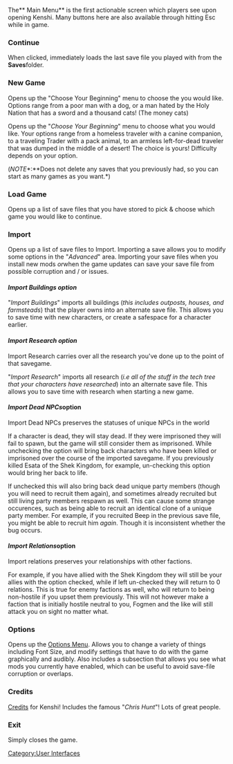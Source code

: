 The** Main Menu** is the first actionable screen which players see upon
opening Kenshi. Many buttons here are also available through hitting Esc
while in game.

### Continue

When clicked, immediately loads the last save file you played with from
the **Saves**folder.

### New Game

Opens up the "Choose Your Beginning" menu to choose the [](Game_Starts.md) you would like. Options range from a poor
man with a dog, or a man hated by the Holy Nation that has a sword and a
thousand cats! (The money cats)

Opens up the "*Choose Your Beginning*" menu to choose what [](Game_Starts.md) you would like. Your options range from a
homeless traveler with a canine companion, to a traveling Trader with a
pack animal, to an armless left-for-dead traveler that was dumped in the
middle of a desert! The choice is yours! Difficulty depends on your
option.

(*NOTE**:**Does not delete any saves that you previously had, so you can
start as many games as you want.*)

### Load Game

Opens up a list of save files that you have stored to pick & choose
which game you would like to continue.

### Import

Opens up a list of save files to Import. Importing a save allows you to
modify some options in the "*Advanced*" area. Importing your save files
when you install new mods *or*when the game updates can save your save
file from possible corruption and / or issues.

#### *Import Buildings option*


"*Import Buildings*" imports all buildings (*this includes outposts,
houses, and farmsteads*) that the player owns into an alternate save
file. This allows you to save time with new characters, or create a
safespace for a character earlier.

#### *Import Research option*


Import Research carries over all the research you've done up to the
point of that savegame.

"*Import Research*" imports all research (*i.e all of the stuff in the
tech tree that your characters have researched*) into an alternate save
file. This allows you to save time with research when starting a new
game.

#### *Import Dead NPCs*option


Import Dead NPCs preserves the statuses of unique NPCs in the world

If a character is dead, they will stay dead. If they were imprisoned
they will fail to spawn, but the game will still consider them as
imprisoned. While unchecking the option will bring back characters who
have been killed or imprisoned over the course of the imported savegame.
If you previously killed Esata of the Shek Kingdom, for example,
un-checking this option would bring her back to life.

If unchecked this will also bring back dead unique party members (though
you will need to recruit them again), and sometimes already recruited
but still living party members respawn as well. This can cause some
strange occurences, such as being able to recruit an identical clone of
a unique party member. For example, if you recruited Beep in the
previous save file, you might be able to recruit him *again*. Though it
is inconsistent whether the bug occurs.

#### *Import Relations*option


Import relations preserves your relationships with other factions.

For example, if you have allied with the Shek Kingdom they will still be
your allies with the option checked, while if left un-checked they will
return to 0 relations. This is true for enemy factions as well, who will
return to being non-hostile if you upset them previously. This will not
however make a faction that is initially hostile neutral to you, Fogmen
and the like will still attack you on sight no matter what.

### Options

Opens up the [Options Menu](Options_Menu.md "wikilink"). Allows you to
change a variety of things including Font Size, and modify settings that
have to do with the game graphically and audibly. Also includes a
subsection that allows you see what mods you currently have enabled,
which can be useful to avoid save-file corruption or overlaps.

### Credits

[Credits](Credits.md "wikilink") for Kenshi! Includes the famous "*Chris
Hunt*"! Lots of great people.

### Exit

Simply closes the game.

[Category:User Interfaces](Category:User_Interfaces "wikilink")